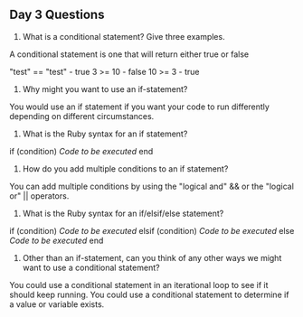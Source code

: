 ## Day 3 Questions

1. What is a conditional statement? Give three examples.

  A conditional statement is one that will return either true or false

  "test" == "test" - true
  3 >= 10 - false
  10 >= 3 - true

1. Why might you want to use an if-statement?

  You would use an if statement if you want your code to run differently depending on different circumstances.

1. What is the Ruby syntax for an if statement?

  if (condition)
    *Code to be executed*
  end

1. How do you add multiple conditions to an if statement?

  You can add multiple conditions by using the "logical and" && or the "logical or" || operators.

1. What is the Ruby syntax for an if/elsif/else statement?

  if (condition)
    *Code to be executed*
  elsif (condition)
    *Code to be executed*
  else
    *Code to be executed*
  end

1. Other than an if-statement, can you think of any other ways we might want to use a conditional statement?

  You could use a conditional statement in an iterational loop to see if it should keep running. You could use a conditional statement to determine if a value or variable exists. 
